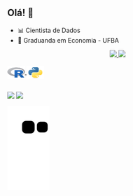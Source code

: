 ## Olá! 👋

- 📊 Cientista de Dados
- 📙 Graduanda em Economia - UFBA

<div align="center">
  <a href="https://github.com/biagoncalves">
  <img height="180em" src="https://github-readme-stats.vercel.app/api?username=biagoncalves&show_icons=true&theme=swift&include_all_commits=true&&count_private=true"/>
  <img height="180em" src="https://github-readme-stats.vercel.app/api/top-langs/?username=biagoncalves&layout=compact&langs_count=7&theme=swift"/>
</div>
<div style="display: inline_block"><br>
  <img align="center" alt="Bia-R" height="30" width="40" src="https://raw.githubusercontent.com/devicons/devicon/master/icons/r/r-original.svg">
  <img align="center" alt="Bia-Python" height="30" width="40" src="https://raw.githubusercontent.com/devicons/devicon/master/icons/python/python-original.svg">
</div>
  
  ##
 
<div> 
  <a href="https://www.linkedin.com/in/beatriz-de-oliveira-goncalves/" target="_blank"><img src="https://img.shields.io/badge/-LinkedIn-%230077B5?style=for-the-badge&logo=linkedin&logoColor=white" target="_blank"></a> 
  <a href="https://twitter.com/sixpencepoorer/" target="_blank"><img src="https://img.shields.io/badge/Twitter-1DA1F2?style=for-the-badge&logo=twitter&logoColor=white" target="_blank"></a> 
  
  ![Snake animation](https://github.com/biagoncalves/biagoncalves/blob/output/github-contribution-grid-snake.svg)
 
</div>
